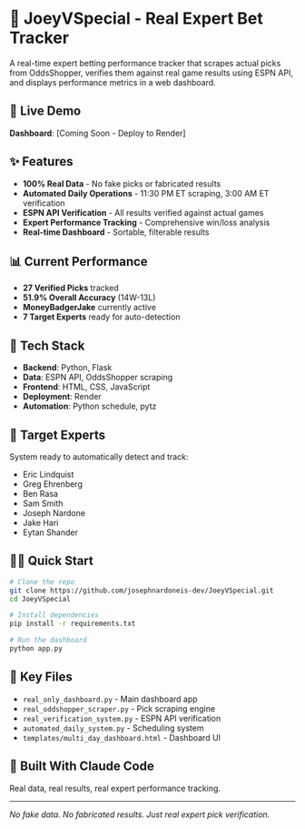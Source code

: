 # 🎯 JoeyVSpecial - Real Expert Bet Tracker

A real-time expert betting performance tracker that scrapes actual picks from OddsShopper, verifies them against real game results using ESPN API, and displays performance metrics in a web dashboard.

## 🚀 Live Demo

**Dashboard**: [Coming Soon - Deploy to Render]

## ✨ Features

- **100% Real Data** - No fake picks or fabricated results
- **Automated Daily Operations** - 11:30 PM ET scraping, 3:00 AM ET verification
- **ESPN API Verification** - All results verified against actual games
- **Expert Performance Tracking** - Comprehensive win/loss analysis
- **Real-time Dashboard** - Sortable, filterable results

## 📊 Current Performance

- **27 Verified Picks** tracked
- **51.9% Overall Accuracy** (14W-13L)
- **MoneyBadgerJake** currently active
- **7 Target Experts** ready for auto-detection

## 🔧 Tech Stack

- **Backend**: Python, Flask
- **Data**: ESPN API, OddsShopper scraping
- **Frontend**: HTML, CSS, JavaScript
- **Deployment**: Render
- **Automation**: Python schedule, pytz

## 🎯 Target Experts

System ready to automatically detect and track:
- Eric Lindquist
- Greg Ehrenberg  
- Ben Rasa
- Sam Smith
- Joseph Nardone
- Jake Hari
- Eytan Shander

## 🏃‍♂️ Quick Start

```bash
# Clone the repo
git clone https://github.com/josephnardoneis-dev/JoeyVSpecial.git
cd JoeyVSpecial

# Install dependencies
pip install -r requirements.txt

# Run the dashboard
python app.py
```

## 📁 Key Files

- `real_only_dashboard.py` - Main dashboard app
- `real_oddshopper_scraper.py` - Pick scraping engine
- `real_verification_system.py` - ESPN API verification
- `automated_daily_system.py` - Scheduling system
- `templates/multi_day_dashboard.html` - Dashboard UI

## 🎉 Built With Claude Code

Real data, real results, real expert performance tracking.

---

*No fake data. No fabricated results. Just real expert pick verification.*
